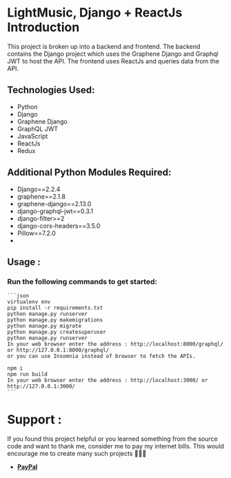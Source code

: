 # LightMusic, Django + ReactJs Introduction

This project is broken up into a backend and frontend. The backend contains the Django project which uses the Graphene Django and Graphql JWT to host the API. The frontend uses ReactJs and queries data from the API.


<h2>Technologies Used:</h2>
<ul>
    <li>Python</li>
    <li>Django</li>
    <li>Graphene Django</li>
    <li>GraphQL JWT</li>
    <li>JavaScript</li>
    <li>ReactJs</li>
    <li>Redux</li>
</ul>


<h2>Additional Python Modules Required:</h2>
<ul>
    <li>Django==2.2.4</li>
    <li>graphene==2.1.8</li>
    <li>graphene-django==2.13.0</li>
    <li>django-graphql-jwt==0.3.1</li>
    <li>django-filter>=2</li>
    <li>django-cors-headers==3.5.0</li>
    <li>Pillow==7.2.0</li>
    <li></li>
</ul>  


<h2>Usage :</h2>
    <h3>Run the following commands to get started:</h3>

    ```json
    virtualenv env
    pip install -r requirements.txt
    python manage.py runserver
    python manage.py makemigrations
    python manage.py migrate
    python manage.py createsuperuser
    python manage.py runserver
    In your web browser enter the address : http://localhost:8000/graphql/ or http://127.0.0.1:8000/graphql/  
    or you can use Insomnia instead of browser to fetch the APIs. 

    npm i
    npm run build
    In your web browser enter the address : http://localhost:3000/ or http://127.0.0.1:3000/
    ```


# Support :
If you found this project helpful or you learned something from the source code and want to thank me, consider me to pay my internet bills. This would encourage me to create many such projects 👨🏻‍💻

<ul>
    <li><a href="https://www.paypal.me/derciosinione"><b>PayPal</b></a></li>
</ul>
